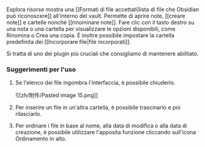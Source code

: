 Esplora risorse mostra una [[Formati di file accettati|lista di file che Obsidian può riconoscere]] all'interno del vault. Permette di aprire note, [[creare note]] e cartelle nonché [[rinominare note]]. Fare clic con il tasto destro su una nota o una cartella per visualizzare le opzioni disponibili, come Rinomina o Crea una copia. È inoltre possibile impostare la cartella predefinita dei [[Incorporare file|file incorporati]].

Si tratta di uno dei plugin più cruciali che consigliamo di mantenere abilitato.

### Suggerimenti per l'uso

1. Se l'elenco dei file ingombra l'interfaccia, è possibile chiuderlo.

	![[zh/附件/Pasted image 15.png]]

2. Per inserire un file in un'altra cartella, è possibile trascinarlo e poi rilasciarlo.

3. Per ordinare i file in base al nome, alla data di modifica o alla data di creazione, è possibile utilizzare l'apposita funzione cliccando sull'icona Ordinamento in alto.